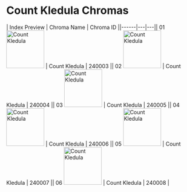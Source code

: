 # Count Kledula Chromas

| Index  Preview | Chroma Name | Chroma ID ||------|---|---|| 01  <img src='https://raw.communitydragon.org/latest/plugins/rcp-be-lol-game-data/global/default/v1/champion-chroma-images/240/240003.png' alt='Count Kledula' width='100'> | Count Kledula | 240003 || 02  <img src='https://raw.communitydragon.org/latest/plugins/rcp-be-lol-game-data/global/default/v1/champion-chroma-images/240/240004.png' alt='Count Kledula' width='100'> | Count Kledula | 240004 || 03  <img src='https://raw.communitydragon.org/latest/plugins/rcp-be-lol-game-data/global/default/v1/champion-chroma-images/240/240005.png' alt='Count Kledula' width='100'> | Count Kledula | 240005 || 04  <img src='https://raw.communitydragon.org/latest/plugins/rcp-be-lol-game-data/global/default/v1/champion-chroma-images/240/240006.png' alt='Count Kledula' width='100'> | Count Kledula | 240006 || 05  <img src='https://raw.communitydragon.org/latest/plugins/rcp-be-lol-game-data/global/default/v1/champion-chroma-images/240/240007.png' alt='Count Kledula' width='100'> | Count Kledula | 240007 || 06  <img src='https://raw.communitydragon.org/latest/plugins/rcp-be-lol-game-data/global/default/v1/champion-chroma-images/240/240008.png' alt='Count Kledula' width='100'> | Count Kledula | 240008 |